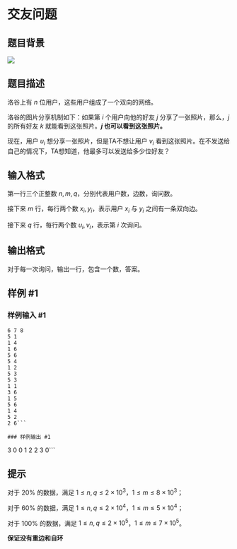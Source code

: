 # 交友问题

## 题目背景

![](https://cdn.luogu.com.cn/upload/image_hosting/pu73hyh9.png)

## 题目描述

洛谷上有 $n$ 位用户，这些用户组成了一个双向的网络。

洛谷的图片分享机制如下：如果第 $i$ 个用户向他的好友 $j$ 分享了一张照片，那么，$j$ 的所有好友 $k$ 就能看到这张照片。**$j$ 也可以看到这张照片。**

现在，用户 $u_i$ 想分享一张照片，但是TA不想让用户 $v_i$ 看到这张照片。在不发送给自己的情况下，TA想知道，他最多可以发送给多少位好友？

## 输入格式

第一行三个正整数 $n,m,q$，分别代表用户数，边数，询问数。

接下来 $m$ 行，每行两个数 $x_i,y_i$，表示用户 $x_i$ 与 $y_i$ 之间有一条双向边。

接下来 $q$ 行，每行两个数 $u_i,v_i$，表示第 $i$ 次询问。

## 输出格式

对于每一次询问，输出一行，包含一个数，答案。

## 样例 #1

### 样例输入 #1
```
6 7 8
5 1
1 4
1 6
5 6
5 4
1 2
5 3
5 3
1 1
3 6
1 5
5 6
1 4
5 2
2 6```

### 样例输出 #1

```
3
0
0
1
2
2
3
0```

## 提示

对于 $20\%$ 的数据，满足 $1 \le n,q \le 2\times10^3$，$1\le m \le 8\times 10^3$；

对于 $60\%$ 的数据，满足 $1 \le n,q \le 2\times10^4$，$1\le m \le 5\times 10^4$；

对于 $100\%$ 的数据，满足 $1 \le n,q \le 2\times10^5$，$1\le m \le 7\times 10^5$。

**保证没有重边和自环**
